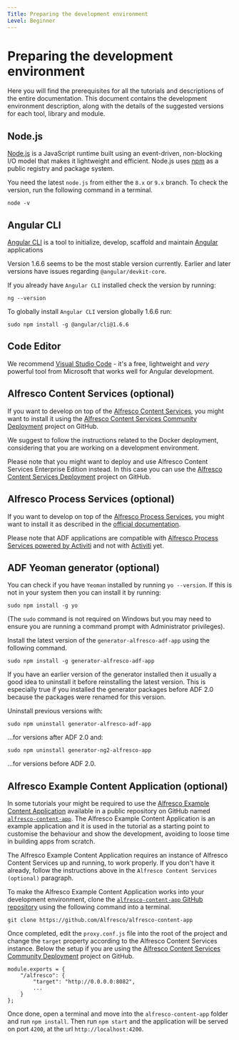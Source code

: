 ```yaml
---
Title: Preparing the development environment
Level: Beginner
---
```


# Preparing the development environment

Here you will find the prerequisites for all the tutorials and descriptions of the entire documentation. This document contains the development environment description, along with the details of the suggested versions for each tool, library and module.

## Node.js

[Node.js](https://nodejs.org) is a JavaScript runtime built using an event-driven, non-blocking I/O model that makes it lightweight and efficient. Node.js uses [npm](https://www.npmjs.com/) as a public registry and package system.

You need the latest `node.js` from either the `8.x` or `9.x` branch.
To check the version, run the following command in a terminal. 

	node -v

## Angular CLI

[Angular CLI](https://cli.angular.io/) is a tool to initialize, develop, scaffold and maintain [Angular](https://angular.io/) applications

Version 1.6.6 seems to be the most stable version currently. Earlier and later versions have issues regarding `@angular/devkit-core`.

If you already have `Angular CLI` installed check the version by running:

	ng --version

To globally install `Angular CLI` version globally 1.6.6 run:

	sudo npm install -g @angular/cli@1.6.6

## Code Editor

We recommend [Visual Studio Code](http://code.visualstudio.com) - it's a free, lightweight and *very* powerful tool from Microsoft that works well for Angular development.

## Alfresco Content Services (optional)

If you want to develop on top of the [Alfresco Content Services](https://www.alfresco.com/platform/content-services-ecm), you might want to install it using the [Alfresco Content Services Community Deployment](https://github.com/Alfresco/acs-community-deployment.git) project on GitHub.

We suggest to follow the instructions related to the Docker deployment, considering that you are working on a development environment.

Please note that you might want to deploy and use Alfresco Content Services Enterprise Edition instead. In this case you can use the [Alfresco Content Services Deployment](https://github.com/Alfresco/acs-deployment.git) project on GitHub.

## Alfresco Process Services (optional)

If you want to develop on top of the [Alfresco Process Services](https://www.alfresco.com/platform/process-services-bpm), you might want to install it as described in the [official documentation](https://docs.alfresco.com/process-services1.8/topics/installing_process_services.html).

Please note that ADF applications are compatible with [Alfresco Process Services powered by Activiti](https://www.alfresco.com/platform/process-services-bpm) and not with [Activiti](https://www.activiti.org/) yet.

## ADF Yeoman generator (optional)

You can check if you have `Yeoman` installed by running `yo --version`. If this is not in your system then you can install it by running:

	sudo npm install -g yo

(The `sudo` command is not required on Windows but you may need to ensure you are running a command
prompt with Administrator privileges).

Install the latest version of the `generator-alfresco-adf-app` using the following command.

	sudo npm install -g generator-alfresco-adf-app

If you have an earlier version of the generator installed then it usually a good idea to uninstall it before reinstalling the latest version. This is especially true if you installed the generator packages before ADF 2.0 because the packages were renamed for this version.

Uninstall previous versions with:

	sudo npm uninstall generator-alfresco-adf-app

...for versions after ADF 2.0 and:

	sudo npm uninstall generator-ng2-alfresco-app

...for versions before ADF 2.0.	

## Alfresco Example Content Application (optional)

In some tutorials your might be required to use the [Alfresco Example Content Application](https://github.com/Alfresco/alfresco-content-app) available in a public repository on GitHub named [`alfresco-content-app`](https://github.com/Alfresco/alfresco-content-app). The Alfresco Example Content Application is an example application and it is used in the tutorial as a starting point to customise the behaviour and show the development, avoiding to loose time in building apps from scratch.

The Alfresco Example Content Application requires an instance of Alfresco Content Services up and running, to work properly. If you don't have it already, follow the instructions above in the `Alfresco Content Services (optional)` paragraph.

To make the Alfresco Example Content Application works into your development environment, clone the [`alfresco-content-app` GitHub repository](https://github.com/Alfresco/alfresco-content-app) using the following command into a terminal.

    git clone https://github.com/Alfresco/alfresco-content-app

Once completed, edit the `proxy.conf.js` file into the root of the project and change the `target` property according to the Alfresco Content Services instance. Below the setup if you are using the [Alfresco Content Services Community Deployment](https://github.com/Alfresco/acs-community-deployment.git) project on GitHub.

    module.exports = {
        "/alfresco": {
            "target": "http://0.0.0.0:8082",
            ...
        }
    };

Once done, open a terminal and move into the `alfresco-content-app` folder and run `npm install`. Then run `npm start` and the application will be served on port `4200`, at the url `http://localhost:4200`.
